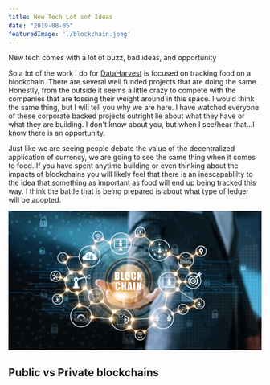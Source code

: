 ```yaml
---
title: New Tech Lot sof Ideas
date: "2019-08-05"
featuredImage: './blockchain.jpeg'
---
```


New tech comes with a lot of buzz, bad ideas, and opportunity


So a lot of the work I do for [DataHarvest](http://dataharvest.co) is focused on tracking food on a blockchain.  There are several well funded projects that are doing the same.  Honestly, from the outside it seems a little crazy to compete with the companies that are tossing their weight around in this space.  I would think the same thing, but I will tell you why we are here.  I have watched everyone of these corporate backed projects outright lie about what they have or what they are building.  I don't know about you, but when I see/hear that...I know there is an opportunity.  

Just like we are seeing people debate the value of the decentralized application of currency, we are going to see the same thing when it comes to food.  If you have spent anytime building or even thinking about the impacts of blockchains you will likely feel that there is an inescapablilty to the idea that something as important as food will end up being tracked this way.  I think the battle that is being prepared is about what type of ledger will be adopted.

![blockchain](./blockchain_2.jpeg) 

## Public vs Private blockchains

